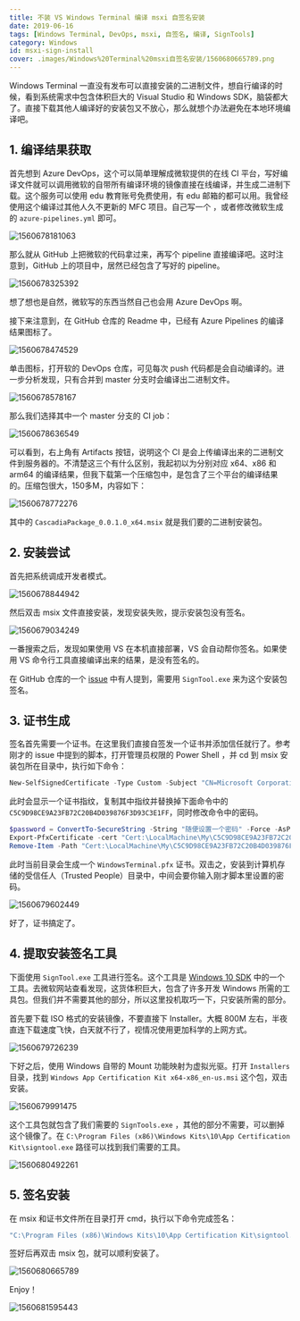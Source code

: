 ```yaml
---
title: 不装 VS Windows Terminal 编译 msxi 自签名安装
date: 2019-06-16
tags: [Windows Terminal, DevOps, msxi, 自签名, 编译, SignTools]
category: Windows
id: msxi-sign-install
cover: .images/Windows%20Terminal%20msxi自签名安装/1560680665789.png
---
```


Windows Terminal 一直没有发布可以直接安装的二进制文件，想自行编译的时候，看到系统需求中包含体积巨大的 Visual Studio 和 Windows SDK，脑袋都大了。直接下载其他人编译好的安装包又不放心，那么就想个办法避免在本地环境编译吧。

## 1. 编译结果获取

首先想到 Azure DevOps，这个可以简单理解成微软提供的在线 CI 平台，写好编译文件就可以调用微软的自带所有编译环境的镜像直接在线编译，并生成二进制下载。这个服务可以使用 edu 教育账号免费使用，有 edu 邮箱的都可以用。我曾经使用这个编译过其他人久不更新的 MFC 项目。自己写一个 ，或者修改微软生成的 `azure-pipelines.yml` 即可。

![1560678181063](.images/Windows%20Terminal%20msxi自签名安装/1560678181063.png)

那么就从 GitHub 上把微软的代码拿过来，再写个 pipeline 直接编译吧。这时注意到，GitHub 上的项目中，居然已经包含了写好的 pipeline。

![1560678325392](.images/Windows%20Terminal%20msxi自签名安装/1560678325392.png)

想了想也是自然，微软写的东西当然自己也会用 Azure DevOps 啊。

接下来注意到，在 GitHub 仓库的 Readme 中，已经有 Azure Pipelines 的编译结果图标了。

![1560678474529](.images/Windows%20Terminal%20msxi自签名安装/1560678474529.png)

单击图标，打开软的 DevOps 仓库，可见每次 push 代码都是会自动编译的。进一步分析发现，只有合并到 master 分支时会编译出二进制文件。

![1560678578167](.images/Windows%20Terminal%20msxi自签名安装/1560678578167.png)

那么我们选择其中一个 master 分支的 CI job：

![1560678636549](.images/Windows%20Terminal%20msxi自签名安装/1560678636549.png)

可以看到，右上角有 Artifacts 按钮，说明这个 CI 是会上传编译出来的二进制文件到服务器的。不清楚这三个有什么区别，我起初以为分别对应 x64、x86 和 arm64 的编译结果，但我下载第一个压缩包中，是包含了三个平台的编译结果的。压缩包很大，150多M，内容如下：

![1560678772276](.images/Windows%20Terminal%20msxi自签名安装/1560678772276.png)

其中的 `CascadiaPackage_0.0.1.0_x64.msix` 就是我们要的二进制安装包。

## 2. 安装尝试

首先把系统调成开发者模式。

![1560678844942](.images/Windows%20Terminal%20msxi自签名安装/1560678844942.png)

然后双击 msix 文件直接安装，发现安装失败，提示安装包没有签名。

![1560679034249](.images/Windows%20Terminal%20msxi自签名安装/1560679034249.png)

一番搜索之后，发现如果使用 VS 在本机直接部署，VS 会自动帮你签名。如果使用 VS 命令行工具直接编译出来的结果，是没有签名的。

在 GitHub 仓库的一个 [issue](https://github.com/microsoft/Terminal/issues/489#issuecomment-496170540) 中有人提到，需要用 `SignTool.exe` 来为这个安装包签名。

## 3. 证书生成

签名首先需要一个证书。在这里我们直接自签发一个证书并添加信任就行了。参考刚才的 issue 中提到的脚本，打开管理员权限的 Power Shell ，并 cd 到 msix 安装包所在目录中，执行如下命令：

``` powershell
New-SelfSignedCertificate -Type Custom -Subject "CN=Microsoft Corporation, O=Microsoft Corporation, L=Redmond, S=Washington, C=US" -KeyUsage DigitalSignature -FriendlyName "WindowsTerminal" -CertStoreLocation "Cert:\LocalMachine\My" -TextExtension @("2.5.29.37={text}1.3.6.1.5.5.7.3.3", "2.5.29.19={text}")
```

此时会显示一个证书指纹，复制其中指纹并替换掉下面命令中的 `C5C9D98CE9A23FB72C20B4D039876F3D93C3E1FF`，同时修改命令中的密码。

``` powershell
$password = ConvertTo-SecureString -String "随便设置一个密码" -Force -AsPlainText
Export-PfxCertificate -cert "Cert:\LocalMachine\My\C5C9D98CE9A23FB72C20B4D039876F3D93C3E1FF" -FilePath WindowsTerminal.pfx -Password $password
Remove-Item -Path "Cert:\LocalMachine\My\C5C9D98CE9A23FB72C20B4D039876F3D93C3E1FF"
```

此时当前目录会生成一个 `WindowsTerminal.pfx` 证书。双击之，安装到计算机存储的受信任人（Trusted People）目录中，中间会要你输入刚才脚本里设置的密码。

![1560679602449](.images/Windows%20Terminal%20msxi自签名安装/1560679602449.png)

好了，证书搞定了。

## 4. 提取安装签名工具

下面使用  `SignTool.exe` 工具进行签名。这个工具是 [Windows 10 SDK](https://developer.microsoft.com/en-us/windows/downloads/windows-10-sdk) 中的一个工具。去微软网站查看发现，这货体积巨大，包含了许多开发 Windows 所需的工具包。但我们并不需要其他的部分，所以这里投机取巧一下，只安装所需的部分。

首先要下载 ISO 格式的安装镜像，不要直接下 Installer。大概 800M 左右，半夜直连下载速度飞快，白天就不行了，视情况使用更加科学的上网方式。

![1560679726239](.images/Windows%20Terminal%20msxi自签名安装/1560679726239.png)

下好之后，使用 Windows 自带的 Mount 功能映射为虚拟光驱。打开 `Installers` 目录，找到 `Windows App Certification Kit x64-x86_en-us.msi` 这个包，双击安装。

![1560679991475](.images/Windows%20Terminal%20msxi自签名安装/1560679991475.png)

这个工具包就包含了我们需要的 `SignTools.exe` ，其他的部分不需要，可以删掉这个镜像了。在 `C:\Program Files (x86)\Windows Kits\10\App Certification Kit\signtool.exe` 路径可以找到我们需要的工具。

![1560680492261](.images/Windows%20Terminal%20msxi自签名安装/1560680492261.png)

## 5. 签名安装

在 msix 和证书文件所在目录打开 cmd，执行以下命令完成签名：

``` bat
"C:\Program Files (x86)\Windows Kits\10\App Certification Kit\signtool.exe" sign /fd SHA256 /a  /f WindowsTerminal.pfx /p 你的密码 CascadiaPackage_0.0.1.0_x64.msix
```

签好后再双击 msix 包，就可以顺利安装了。

![1560680665789](.images/Windows%20Terminal%20msxi自签名安装/1560680665789.png)

Enjoy！

![1560681595443](.images/Windows%20Terminal%20msxi自签名安装/1560681595443.png)